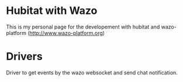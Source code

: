 # Hubitat with Wazo

This is my personal page for the developement with hubitat and wazo-platform (http://www.wazo-platform.org)

# Drivers

Driver to get events by the wazo websocket and send chat notification.
